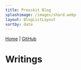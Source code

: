 ```yaml
---
title: Presskit Blog
splashimage: /images/shard.webp
layout: BlogListLayout
sortby: date
---
```


[Home](/) | [GitHub](https://github.com/jldec/presskit)

# Writings